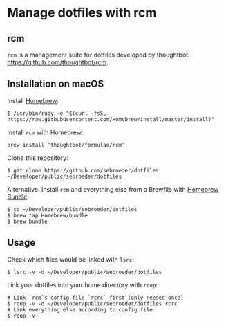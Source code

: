 # Manage dotfiles with rcm

## rcm

`rcm` is a management suite for dotfiles developed by thoughtbot: https://github.com/thoughtbot/rcm.

## Installation on macOS

Install [Homebrew](brew.sh):

    $ /usr/bin/ruby -e "$(curl -fsSL https://raw.githubusercontent.com/Homebrew/install/master/install)"

Install `rcm` with Homebrew:

    brew install 'thoughtbot/formulae/rcm'
	
Clone this repository:

    $ git clone https://github.com/sebroeder/dotfiles ~/Developer/public/sebroeder/dotfiles


Alternative: Install `rcm` and everything else from a Brewfile with [Homebrew Bundle](https://github.com/Homebrew/homebrew-bundle):

    $ cd ~/Developer/public/sebroeder/dotfiles
    $ brew tap Homebrew/bundle
    $ brew bundle

## Usage

Check which files would be linked with `lsrc`:

    $ lsrc -v -d ~/Developer/public/sebroeder/dotfiles

Link your dotfiles into your home directory with `rcup`:

    # Link `rcm`s config file `rcrc` first (only needed once)
    $ rcup -v -d ~/Developer/public/sebroeder/dotfiles rcrc
    # Link everything else according to config file
    $ rcup -v

